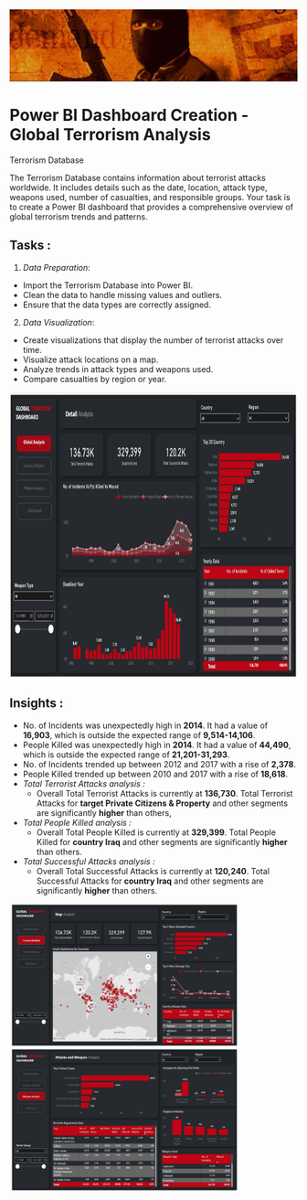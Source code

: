 <img src="Blue Modern Technology LinkedIn Banner.png">

# Power BI Dashboard Creation - Global Terrorism Analysis

Terrorism Database

The Terrorism Database contains information about terrorist attacks worldwide. It includes details such as the date, location, attack type, weapons used, number of casualties,
and responsible groups. Your task is to create a Power BI dashboard that provides a comprehensive overview of global terrorism trends and patterns.

## Tasks :

  1. *Data Preparation*:
  - Import the Terrorism Database into Power BI.
  - Clean the data to handle missing values and outliers.
  - Ensure that the data types are correctly assigned.
    
  2. *Data Visualization*:
  - Create visualizations that display the number of terrorist attacks over time.
  - Visualize attack locations on a map.
  - Analyze trends in attack types and weapons used.
  - Compare casualties by region or year.

<img src="GRpt.png" alt="HTML tutorial" style="width:800px;height:500px;">
    
## Insights :

- No. of Incidents was unexpectedly high in **2014**. It had a value of **16,903**, which is outside the expected range of **9,514-14,106**.
- People Killed was unexpectedly high in **2014**. It had a value of **44,490**, which is outside the expected range of **21,201-31,293**.
- No. of Incidents trended up between 2012 and 2017 with a rise of **2,378**.
- People Killed trended up between 2010 and 2017 with a rise of **18,618**.
- *Total Terrorist Attacks analysis :*
   *  Overall Total Terrorist Attacks is currently at
      **136,730**. Total Terrorist Attacks for
      **target Private Citizens & Property**
      and other segments are significantly **higher**
      than others,
- *Total People Killed analysis :*
  *   Overall Total People Killed is currently at
      **329,399**. Total People Killed for **country Iraq**
      and other segments are significantly **higher**
      than others.
- *Total Successful Attacks analysis :*
  *  Overall Total Successful Attacks is currently at
     **120,240**. Total Successful Attacks for
     **country Iraq** and other segments are
     significantly **higher** than others.

<img src="MRpt.png" alt="HTML tutorial" style="width:400px;height:250px;"> <img src="WRpt.png" alt="HTML tutorial" style="width:400px;height:250px;">






